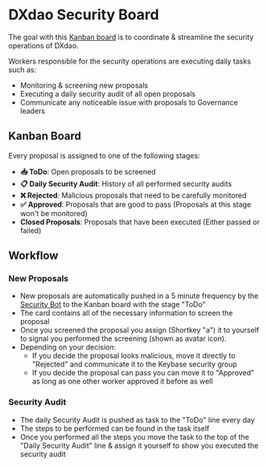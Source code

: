 # DXdao Security Board

The goal with this [Kanban board](https://github.com/nicoelzer/dxdao-security/projects/1) is to coordinate & streamline the security operations of DXdao.

Workers responsible for the security operations are executing daily tasks such as:

 - Monitoring & screening new proposals
 - Executing a daily security audit of all open proposals
 - Communicate any noticeable issue with proposals to Governance leaders

## Kanban Board

Every proposal is assigned to one of the following stages:

 - **📥 ToDo**: Open proposals to be screened
 - **📋 Daily Security Audit**: History of all performed security audits
 - **❌ Rejected**: Malicious proposals that need to be carefully monitored
 - **✅ Approved**: Proposals that are good to pass (Proposals at this stage won't be monitored)
 - **Closed Proposals**: Proposals that have been executed (Either passed or failed)


## Workflow

### New Proposals

 - New proposals are automatically pushed in a 5 minute frequency by the [Security Bot](https://github.com/nicoelzer/dxdao-security-bot) to the Kanban board with the stage "ToDo"
 - The card contains all of the necessary information to screen the proposal
 - Once you screened the proposal you assign (Shortkey "a") it to yourself to signal you performed the screening (shown as avatar icon).
 - Depending on your decision:
	 - If you decide the proposal looks malicious,  move it directly to "Rejected" and communicate it to the Keybase security group
	 - If you decide the proposal can pass you can move it to "Approved" as long as one other worker approved it before as well


### Security Audit

 - The daily Security Audit is pushed as task to the "ToDo" line every day
 - The steps to be performed can be found in the task itself
 - Once you performed all the steps you move the task to the top of the  "Daily Security Audit" line & assign it yourself to show you executed the security audit